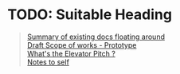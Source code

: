 # __TODO: Suitable Heading__
> [Summary of existing docs floating around](./contents.md)<br>
> [Draft Scope of works - Prototype](./scope-of-works-prototype.md)<br>
> [What's the Elevator Pitch ?](./elevator_pitch.md)<br>
> [Notes to self](./notes-to-self.md)<br>